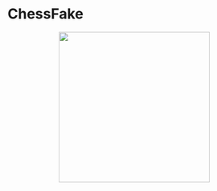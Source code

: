# ChessFake

<p align="center">
<img src="https://static.vecteezy.com/system/resources/previews/000/681/160/original/leader-success-chess-pieces.jpg" width="300">
</p>